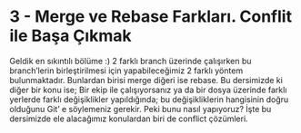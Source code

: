 # 3 - Merge ve Rebase Farkları. Conflit ile Başa Çıkmak


Geldik en sıkıntılı bölüme :) 2 farklı branch üzerinde çalışırken bu branch’lerin birleştirilmesi için yapabileceğimiz 2 farklı yöntem bulunmaktadır. Bunlardan birisi merge diğeri ise rebase. Bu dersimizde ki diğer bir konu ise; Bir ekip ile çalışıyorsanız ya da bir dosya üzerinde farklı yerlerde farklı değişiklikler yapıldığında; bu değişikliklerin hangisinin doğru olduğunu Git’ e söylemeniz gerekir. Peki bunu nasıl yapıyoruz? İşte bu dersimizde ele alacağımız konulardan biri de conflict çözümleri.
